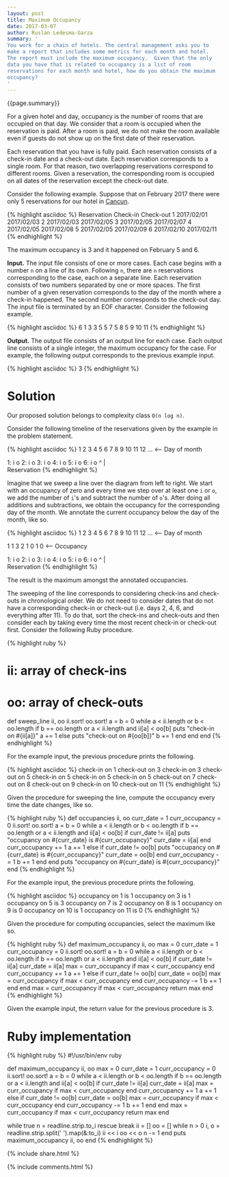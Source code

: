 ```yaml
---
layout: post
title: Maximum Occupancy
date: 2017-03-07
author: Ruslan Ledesma-Garza
summary: '
You work for a chain of hotels. The central management asks you to
make a report that includes some metrics for each month and hotel.
The report must include the maximum occupancy.  Given that the only
data you have that is related to occupancy is a list of room
reservations for each month and hotel, how do you obtain the maximum
occupancy?
'
---
```


{{page.summary}}

For a given hotel and day, occupancy is the number of rooms that are
occupied on that day.  We consider that a room is occupied when the
reservation is paid.  After a room is paid, we do not make the room
available even if guests do not show up on the first date of their
reservation.

Each reservation that you have is fully paid.  Each reservation
consists of a check-in date and a check-out date.  Each reservation
corresponds to a single room.  For that reason, two overlapping
reservations correspond to different rooms.  Given a reservation, the
corresponding room is occupied on all dates of the reservation except
the check-out date.

Consider the following example.  Suppose that on February 2017 there
were only 5 reservations for our hotel in
[Cancun](https://en.wikipedia.org/wiki/Canc%C3%BAn).

{% highlight asciidoc %}
Reservation   Check-in    Check-out
1             2017/02/01  2017/02/03
2             2017/02/03  2017/02/05
3             2017/02/05  2017/02/07
4             2017/02/05  2017/02/08
5             2017/02/05  2017/02/09
6             2017/02/10  2017/02/11
{% endhighlight %}

The maximum occupancy is 3 and it happened on February 5 and 6.

**Input.**
The input file consists of one or more cases.  Each case begins with a
number `n` on a line of its own.  Following `n`, there are `n`
reservations corresponding to the case, each on a separate line.  Each
reservation consists of two numbers separated by one or more spaces.
The first number of a given reservation corresponds to the day of the
month where a check-in happened.  The second number corresponds to the
check-out day.  The input file is terminated by an EOF character.
Consider the following example.

{% highlight asciidoc %}
6
1 3
3 5
5 7
5 8
5 9
10 11
{% endhighlight %}

**Output.**
The output file consists of an output line for each case.  Each output
line consists of a single integer, the maximum occupancy for the case.
For example, the following output corresponds to the previous example
input.

{% highlight asciidoc %}
3
{% endhighlight %}

# Solution

Our proposed solution belongs to complexity class `O(n log n)`.

Consider the following timeline of the reservations given by the
example in the problem statement.

{% highlight asciidoc %}
   1   2   3   4   5   6   7   8   9   10  11  12  ... <-- Day of month

1: i       o
2:         i       o
3:                 i       o
4:                 i           o
5:                 i               o
6:                                     i   o
^
|
 \
  Reservation
{% endhighlight %}

Imagine that we sweep a line over the diagram from left to right.  We
start with an occupancy of zero and every time we step over at least
one `i` or `o`, we add the number of `i`'s and subtract the number of
`o`'s.  After doing all additions and subtractions, we obtain the
occupancy for the corresponding day of the month.  We annotate the
current occupancy below the day of the month, like so.

{% highlight asciidoc %}
   1   2   3   4   5   6   7   8   9   10  11  12  ... <-- Day of month

   1       1       3       2   1   0   1   0       <-- Occupancy

1: i       o
2:         i       o
3:                 i       o
4:                 i           o
5:                 i               o
6:                                     i   o
^
|
 \
  Reservation
{% endhighlight %}

The result is the maximum amongst the annotated occupancies.

The sweeping of the line corresponds to considering check-ins and
check-outs in chronological order.  We do not need to consider dates
that do not have a corresponding check-in or check-out (i.e. days 2,
4, 6, and everything after 11).  To do that, sort the check-ins and
check-outs and then consider each by taking every time the most recent
check-in or check-out first.  Consider the following Ruby
procedure.

{% highlight ruby %}
# ii: array of check-ins
# oo: array of check-outs
def sweep_line ii, oo
  ii.sort!
  oo.sort!
  a = b = 0
  while a < ii.length or b < oo.length
    if b == oo.length or a < ii.length and ii[a] < oo[b]
      puts "check-in on #{ii[a]}"
      a += 1
    else
      puts "check-out on #{oo[b]}"
      b += 1
    end
  end
end
{% endhighlight %}

For the example input, the previous procedure prints the following.

{% highlight asciidoc %}
check-in on 1
check-out on 3
check-in on 3
check-out on 5
check-in on 5
check-in on 5
check-in on 5
check-out on 7
check-out on 8
check-out on 9
check-in on 10
check-out on 11
{% endhighlight %}

Given the procedure for sweeping the line, compute the occupancy every
time the date changes, like so.

{% highlight ruby %}
def occupancies ii, oo
  curr_date = 1
  curr_occupancy = 0
  ii.sort!
  oo.sort!
  a = b = 0
  while a < ii.length or b < oo.length
    if b == oo.length or a < ii.length and ii[a] < oo[b]
      if curr_date != ii[a]
        puts "occupancy on #{curr_date} is #{curr_occupancy}"
        curr_date = ii[a]
      end
      curr_occupancy += 1
      a += 1
    else
      if curr_date != oo[b]
        puts "occupancy on #{curr_date} is #{curr_occupancy}"
        curr_date = oo[b]
      end
      curr_occupancy -= 1
      b += 1
    end
  end
  puts "occupancy on #{curr_date} is #{curr_occupancy}"
end
{% endhighlight %}

For the example input, the previous procedure prints the following.

{% highlight asciidoc %}
occupancy on 1 is 1
occupancy on 3 is 1
occupancy on 5 is 3
occupancy on 7 is 2
occupancy on 8 is 1
occupancy on 9 is 0
occupancy on 10 is 1
occupancy on 11 is 0
{% endhighlight %}

Given the procedure for computing occupancies, select the maximum like
so.

{% highlight ruby %}
def maximum_occupancy ii, oo
  max = 0
  curr_date = 1
  curr_occupancy = 0
  ii.sort!
  oo.sort!
  a = b = 0
  while a < ii.length or b < oo.length
    if b == oo.length or a < ii.length and ii[a] < oo[b]
      if curr_date != ii[a]
        curr_date = ii[a]
        max = curr_occupancy if max < curr_occupancy
      end
      curr_occupancy += 1
      a += 1
    else
      if curr_date != oo[b]
        curr_date = oo[b]
        max = curr_occupancy if max < curr_occupancy
      end
      curr_occupancy -= 1
      b += 1
    end
  end
  max = curr_occupancy if max < curr_occupancy
  return max
end
{% endhighlight %}

Given the example input, the return value for the previous procedure
is 3.

# Ruby implementation

{% highlight ruby %}
#!/usr/bin/env ruby

def maximum_occupancy ii, oo
  max = 0
  curr_date = 1
  curr_occupancy = 0
  ii.sort!
  oo.sort!
  a = b = 0
  while a < ii.length or b < oo.length
    if b == oo.length or a < ii.length and ii[a] < oo[b]
      if curr_date != ii[a]
        curr_date = ii[a]
        max = curr_occupancy if max < curr_occupancy
      end
      curr_occupancy += 1
      a += 1
    else
      if curr_date != oo[b]
        curr_date = oo[b]
        max = curr_occupancy if max < curr_occupancy
      end
      curr_occupancy -= 1
      b += 1
    end
  end
  max = curr_occupancy if max < curr_occupancy
  return max
end

while true
  n = readline.strip.to_i rescue break
  ii = []
  oo = []
  while n > 0
    i, o = readline.strip.split(' ').map(&:to_i)
    ii << i
    oo << o
    n -= 1
  end
  puts maximum_occupancy ii, oo
end
{% endhighlight %}


{% include share.html %}

{% include comments.html %}
